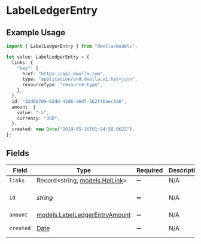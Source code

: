 # LabelLedgerEntry

## Example Usage

```typescript
import { LabelLedgerEntry } from "dwolla/models";

let value: LabelLedgerEntry = {
  links: {
    "key": {
      href: "https://api.dwolla.com",
      type: "application/vnd.dwolla.v1.hal+json",
      resourceType: "resource-type",
    },
  },
  id: "32d68709-62dd-43d6-a6df-562f4baec526",
  amount: {
    value: "-5",
    currency: "USD",
  },
  created: new Date("2019-05-16T01:54:58.062Z"),
};
```

## Fields

| Field                                                                                         | Type                                                                                          | Required                                                                                      | Description                                                                                   | Example                                                                                       |
| --------------------------------------------------------------------------------------------- | --------------------------------------------------------------------------------------------- | --------------------------------------------------------------------------------------------- | --------------------------------------------------------------------------------------------- | --------------------------------------------------------------------------------------------- |
| `links`                                                                                       | Record<string, [models.HalLink](../models/hallink.md)>                                        | :heavy_minus_sign:                                                                            | N/A                                                                                           |                                                                                               |
| `id`                                                                                          | *string*                                                                                      | :heavy_minus_sign:                                                                            | N/A                                                                                           | 32d68709-62dd-43d6-a6df-562f4baec526                                                          |
| `amount`                                                                                      | [models.LabelLedgerEntryAmount](../models/labelledgerentryamount.md)                          | :heavy_minus_sign:                                                                            | N/A                                                                                           |                                                                                               |
| `created`                                                                                     | [Date](https://developer.mozilla.org/en-US/docs/Web/JavaScript/Reference/Global_Objects/Date) | :heavy_minus_sign:                                                                            | N/A                                                                                           | 2019-05-16T01:54:58.062Z                                                                      |